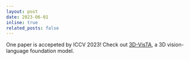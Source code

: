 ```yaml
---
layout: post
date: 2023-06-01
inline: true
related_posts: false
---
```


One paper is accepeted by ICCV 2023! Check out [3D-VisTA](https://3d-vista.github.io), a 3D vision-language foundation model.